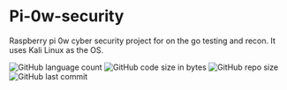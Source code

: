 # Pi-0w-security

Raspberry pi 0w cyber security project for on the go testing and recon. It uses Kali Linux as the OS.

![GitHub language count](https://img.shields.io/github/languages/count/GingerCam/Pi-Sec)
![GitHub code size in bytes](https://img.shields.io/github/languages/code-size/GingerCam/Pi-Sec)
![GitHub repo size](https://img.shields.io/github/repo-size/GingerCam/Pi-Sec)
![GitHub last commit](https://img.shields.io/github/last-commit/GingerCam/Pi-Sec)
